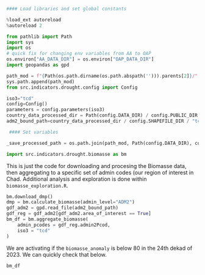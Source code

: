 ```python
#### Load libraries and set global constants

%load_ext autoreload
%autoreload 2

from pathlib import Path
import sys
import os
# quick fix for changing env variables from AA to OAP
os.environ["AA_DATA_DIR"] = os.environ["OAP_DATA_DIR"]
import geopandas as gpd

path_mod = f"{Path(os.path.dirname(os.path.abspath(''))).parents[2]}/"
sys.path.append(path_mod)
from src.indicators.drought.config import Config

iso3="tcd"
config=Config() 
parameters = config.parameters(iso3)
country_data_processed_dir = Path(config.DATA_DIR) / config.PUBLIC_DIR / config.PROCESSED_DIR / iso3
adm2_bound_path=country_data_processed_dir / config.SHAPEFILE_DIR / "tcd_adm2_area_of_interest.gpkg"

 #### Set variables

_save_processed_path = os.path.join(path_mod, Path(config.DATA_DIR), config.PUBLIC_DIR, config.PROCESSED_DIR, iso3, "wrsi")

import src.indicators.drought.biomasse as bm
```

This is just the code for downloading and procesing the Biomasse data, then aggregating to a specific set of admin codes (our region of interest in Chad. Additional analysis and exploration is done within `biomasse_exploration.R`.

```python
bm.download_dmp()
dmp = bm.calculate_biomasse(admin_level="ADM2")
gdf_adm2 = gpd.read_file(adm2_bound_path)
gdf_reg = gdf_adm2[gdf_adm2.area_of_interest == True]
bm_df = bm.aggregate_biomasse(
    admin_pcodes = gdf_reg.admin2Pcod,
    iso3 = "tcd"
)
```

We are activating if the `biomasse_anomaly` is below 80 in the 24th dekad of 2023. We can quickly check that below.

```python
bm_df
```


